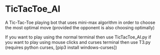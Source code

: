 # TicTacToe_AI

A Tic-Tac-Toe playing bot that uses mini-max algorithm in order to choose the most optimal move (provided the opponent is also choosing optimally)


If you want to play using the normal terminal then use TicTacToe_AI.py
if you want to play using mouse clicks and curses terminal then use T3.py (requires python curses, [pip3 install windows-curses])
